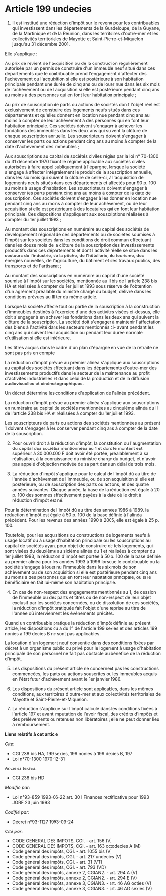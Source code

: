 # Article 199 undecies

1. Il est institué une réduction d'impôt sur le revenu pour les contribuables qui investissent dans les départements de la
Guadeloupe, de la Guyane, de la Martinique et de la Réunion, dans les territoires d'outre-mer et les collectivités
territoriales de Mayotte et Saint-Pierre-et-Miquelon jusqu'au 31 décembre 2001.

Elle s'applique :

Au prix de revient de l'acquisition ou de la construction régulièrement autorisée par un permis de construire d'un immeuble
neuf situé dans ces départements que le contribuable prend l'engagement d'affecter dès l'achèvement ou l'acquisition si elle
est postérieure à son habitation principale pendant une durée de cinq ans ou de louer nue dans les six mois de l'achèvement
ou de l'acquisition si elle est postérieure pendant cinq ans au moins à des personnes qui en font leur habitation
principale ;

Au prix de souscription de parts ou actions de sociétés don t l'objet réel est exclusivement de construire des logements
neufs situés dans ces départements et qu'elles donnent en location nue pendant cinq ans au moins à compter de leur achèvement
à des personnes qui en font leur habitation principale. Ces sociétés doivent s'engager à achever les fondations des immeubles
dans les deux ans qui suivent la clôture de chaque souscription annuelle. Les souscripteurs doivent s'engager à conserver les
parts ou actions pendant cinq ans au moins à compter de la date d'achèvement des immeubles ;

Aux souscriptions au capital de sociétés civiles régies par la loi n° 70-1300 du 31 décembre 1970 fixant le régime applicable
aux sociétés civiles autorisées à faire appel publiquement à l'épargne, lorsque la société s'engage à affecter intégralement
le produit de la souscription annuelle, dans les six mois qui suivent la clôture de celle-ci, à l'acquisition de logements
neufs situés dans ces départements et affectés pour 90 p. 100 au moins à usage d'habitation. Les souscripteurs doivent
s'engager à conserver les parts pendant cinq ans au moins à compter de la date de souscription. Ces sociétés doivent
s'engager à les donner en location nue pendant cinq ans au moins à compter de leur achèvement, ou de leur acquisition si elle
est postérieure à des locataires qui en font leur habitation principale. Ces dispositions s'appliquent aux souscriptions
réalisées à compter du 1er juillet 1993 ;

Au montant des souscriptions en numéraire au capital des sociétés de développement régional de ces départements ou de
sociétés soumises à l'impôt sur les sociétés dans les conditions de droit commun effectuant dans les douze mois de la clôture
de la souscription des investissements productifs dans ces départements et dont l'activité réelle se situe dans les secteurs
de l'industrie, de la pêche, de l'hôtellerie, du tourisme, des énergies nouvelles, de l'agriculture, du bâtiment et des
travaux publics, des transports et de l'artisanat ;

Au montant des souscriptions en numéraire au capital d'une société soumise à l'impôt sur les sociétés, mentionnée au II bis
de l'article 238 bis HA et réalisées à compter du 1er juillet 1993 sous réserve de l'obtention d'un agrément préalable du
ministre chargé du budget, délivré dans les conditions prévues au III ter du même article.

Lorsque la société affecte tout ou partie de la souscription à la construction d'immeubles destinés à l'exercice d'une des
activités visées ci-dessus, elle doit s'engager à en achever les fondations dans les deux ans qui suivent la clôture de la
souscription. La société doit s'engager à maintenir l'affectation des biens à l'activité dans les secteurs mentionnés ci-
avant pendant les cinq ans qui suivent leur acquisition ou pendant leur durée normale d'utilisation si elle est inférieure.

Les titres acquis dans le cadre d'un plan d'épargne en vue de la retraite ne sont pas pris en compte.

La réduction d'impôt prévue au premier alinéa s'applique aux souscriptions au capital des sociétés effectuant dans les
départements d'outre-mer des investissements productifs dans le secteur de la maintenance au profit d'activités industrielles
et dans celui de la production et de la diffusion audiovisuelles et cinématographiques.

Un décret détermine les conditions d'application de l'alinéa précédent.

La réduction d'impôt prévue au premier alinéa s'applique aux souscriptions en numéraire au capital de sociétés mentionnées au
cinquième alinéa du II de l'article 238 bis HA et réalisées à compter du 1er juillet 1993.

Les souscripteurs de parts ou actions des sociétés mentionnées au présent 1 doivent s'engager à les conserver pendant cinq
ans à compter de la date de la souscription.

2. Pour ouvrir droit à la réduction d'impôt, la constitution ou l'augmentation du capital des sociétés mentionnées au 1 et
dont le montant est supérieur à 30.000.000 F doit avoir été portée, préalablement à sa réalisation, à la connaissance du
ministre chargé du budget, et n'avoir pas appelé d'objection motivée de sa part dans un délai de trois mois.

3. La réduction d'impôt s'applique pour le calcul de l'impôt dû au titre de l'année d'achèvement de l'immeuble, ou de son
acquisition si elle est postérieure, ou de souscription des parts ou actions, et des quatre années suivantes. Chaque année,
la base de la réduction est égale à 20 p. 100 des sommes effectivement payées à la date où le droit à réduction d'impôt est
né.

Pour la détermination de l'impôt dû au titre des années 1986 à 1989, la réduction d'impôt est égale à 50 p. 100 de la base
définie à l'alinéa précédent. Pour les revenus des années 1990 à 2005, elle est égale à 25 p. 100.

Toutefois, pour les acquisitions ou constructions de logements neufs à usage locatif ou à usage d'habitation principale ou
les souscriptions au capital de sociétés ayant pour objet de construire de tels logements, qui sont visées du deuxième au
sixième alinéa du 1 et réalisées à compter du 1er juillet 1993, la réduction d'impôt est portée à 50 p. 100 de la base
définie au premier alinéa pour les années 1993 à 1996 lorsque le contribuable ou la société s'engage à louer nu l'immeuble
dans les six mois de son achèvement ou de son acquisition si elle est postérieure pendant cinq ans au moins à des personnes
qui en font leur habitation principale, ou si le bénéficiaire en fait lui-même son habitation principale.

4. En cas de non-respect des engagements mentionnés au 1, de cession de l'immeuble ou des parts et titres ou de non-respect
de leur objet exclusif par les sociétés concernées, ou de dissolution de ces sociétés, la réduction d'impôt pratiquée fait
l'objet d'une reprise au titre de l'année où interviennent les événements précités.

Quand un contribuable pratique la réduction d'impôt définie au présent article, les dispositions du a du 1° de l'article 199
sexies et des articles 199 nonies à 199 decies B ne sont pas applicables.

La location d'un logement neuf consentie dans des conditions fixées par décret à un organisme public ou privé pour le
logement à usage d'habitation principale de son personnel ne fait pas obstacle au bénéfice de la réduction d'impôt.

5. Les dispositions du présent article ne concernent pas les constructions commencées, les parts ou actions souscrites ou les
immeubles acquis en l'état futur d'achèvement avant le 1er janvier 1986.

6. Les dispositions du présent article sont applicables, dans les mêmes conditions, aux territoires d'outre-mer et aux
collectivités territoriales de Mayotte et Saint-Pierre-et-Miquelon.

7. La réduction s'applique sur l'impôt calculé dans les conditions fixées à l'article 197 et avant imputation de l'avoir
fiscal, des crédits d'impôts et des prélèvements ou retenues non libératoires ; elle ne peut donner lieu à remboursement.

**Liens relatifs à cet article**

_Cite_:

  - CGI 238 bis HA, 199 sexies, 199 nonies à 199 decies B, 197
  - Loi n°70-1300 1970-12-31

_Anciens textes_:

  - CGI 238 bis HD

_Modifié par_:

  - Loi n°93-859 1993-06-22 art. 30 I Finances rectificative pour 1993 JORF 23 juin 1993

_Codifié par_:

  - Décret n°93-1127 1993-09-24

_Cité par_:

  - CODE GENERAL DES IMPOTS, CGI. - art. 156 (V)
  - CODE GENERAL DES IMPOTS, CGI. - art. 163 octodecies A (M)
  - Code général des impôts, CGI. - art. 1055 bis (V)
  - Code général des impôts, CGI. - art. 217 undecies (V)
  - Code général des impôts, CGI. - art. 31 (VT)
  - Code général des impôts, CGI. - art. 793 (VD)
  - Code général des impôts, annexe 2, CGIAN2. - art. 294 A (V)
  - Code général des impôts, annexe 2, CGIAN2. - art. 294 E (V)
  - Code général des impôts, annexe 3, CGIAN3. - art. 46 AG octies (V)
  - Code général des impôts, annexe 3, CGIAN3. - art. 46 AG sexies (V)
